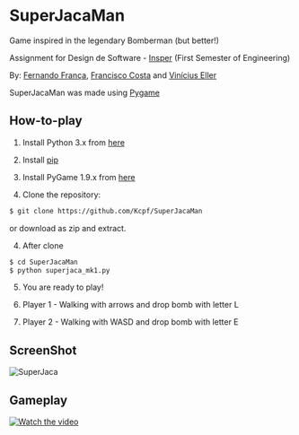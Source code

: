 SuperJacaMan
===============

Game inspired in the legendary Bomberman (but better!)

Assignment for Design de Software - [Insper](https://www.insper.edu.br/) (First Semester of Engineering)

By: [Fernando França](https://github.com/Kcpf), [Francisco Costa](https://github.com/franbvc) and [Vinícius Eller](https://github.com/Vigrel)


SuperJacaMan was made using [Pygame][pygame]

How-to-play
---------------------------

1. Install Python 3.x from [here](https://www.python.org/download/releases/)

2. Install [pip](https://pip.pypa.io/en/stable/installing/)

2. Install PyGame 1.9.x from [here](http://www.pygame.org/download.shtml)

3. Clone the repository:

```bash
$ git clone https://github.com/Kcpf/SuperJacaMan
```

or download as zip and extract.

4. After clone

```bash
$ cd SuperJacaMan
$ python superjaca_mk1.py
```

5. You are ready to play!

6. Player 1 - Walking with arrows and drop bomb with letter L

7. Player 2 - Walking with WASD and drop bomb with letter E

ScreenShot
----------

![SuperJaca](../master/img/screenshot.png)

[pygame]: http://www.pygame.org
[pipenv]: https://pipenv.readthedocs.io/en/latest/

Gameplay
--------
[![Watch the video](https://img.youtube.com/vi/PEQNcIBAvU4/hqdefault.jpg)](https://youtu.be/PEQNcIBAvU4)
